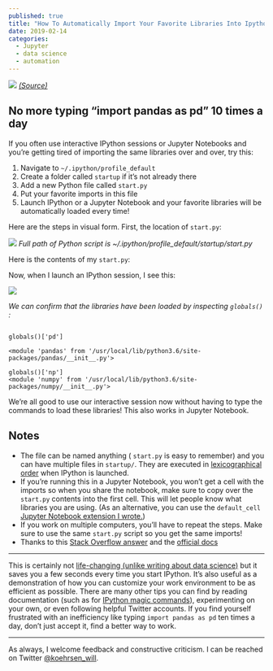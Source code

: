 ```yaml
---
published: true
title: "How To Automatically Import Your Favorite Libraries Into Ipython Or A Jupyter Notebook"
date: 2019-02-14
categories:
  - Jupyter
  - data science
  - automation
---
```

![](https://miro.medium.com/max/2000/1*ksJRrucXsh9xer-3Rg94Lw.jpeg?q=20)
*[(Source)](https://www.pexels.com/photo/ocean-water-wave-photo-1295138/?)*

## No more typing “import pandas as pd” 10 times a day

If you often use interactive IPython sessions or Jupyter Notebooks and you’re getting tired of importing the same libraries over and over, try this:

1.  Navigate to `~/.ipython/profile_default`
2.  Create a folder called `startup` if it’s not already there
3.  Add a new Python file called `start.py`
4.  Put your favorite imports in this file
5.  Launch IPython or a Jupyter Notebook and your favorite libraries will be automatically loaded every time!

Here are the steps in visual form. First, the location of `start.py`:

![](https://miro.medium.com/max/2000/1*mCOwMZe1DGX-JK8rNZjZaQ.png?q=20)
*Full path of Python script is ~/.ipython/profile_default/startup/start.py*

Here is the contents of my `start.py`:

<script src="https://gist.github.com/WillKoehrsen/e9f584287af4451bcd2029f75392b34e.js"></script>

Now, when I launch an IPython session, I see this:

![](https://miro.medium.com/max/2000/1*4ZFOcm9dpVghaLogOa-d-A.png?q=20)

<!--more-->

*We can confirm that the libraries have been loaded by inspecting `globals()` :*

```

globals()['pd']

<module 'pandas' from '/usr/local/lib/python3.6/site-packages/pandas/__init__.py'>

globals()['np']
<module 'numpy' from '/usr/local/lib/python3.6/site-packages/numpy/__init__.py'>

```

We’re all good to use our interactive session now without having to type the commands to load these libraries! This also works in Jupyter Notebook.

## Notes

*   The file can be named anything ( `start.py` is easy to remember) and you can have multiple files in `startup/`. They are executed in [lexicographical order](https://stackoverflow.com/questions/45950646/what-is-lexicographical-order?) when IPython is launched.
*   If you’re running this in a Jupyter Notebook, you won’t get a cell with the imports so when you share the notebook, make sure to copy over the `start.py` contents into the first cell. This will let people know what libraries you are using. (As an alternative, you can use the `default_cell` [Jupyter Notebook extension I wrote.](/how-to-write-a-jupyter-notebook-extension-a63f9578a38c?))
*   If you work on multiple computers, you’ll have to repeat the steps. Make sure to use the same `start.py` script so you get the same imports!
*   Thanks to this [Stack Overflow answer](https://stackoverflow.com/a/11124846/5755357?) and the [official docs](https://ipython.readthedocs.io/en/stable/interactive/tutorial.html?#startup-files)

* * *

This is certainly not [life-changing (unlike writing about data science)](/what-i-learned-from-writing-a-data-science-article-every-week-for-a-year-201c0357e0ce?) but it saves you a few seconds every time you start IPython. It’s also useful as a demonstration of how you can customize your work environment to be as efficient as possible. There are many other tips you can find by reading documentation (such as for [IPython magic commands](https://ipython.readthedocs.io/en/stable/interactive/magics.html?)), experimenting on your own, or even following helpful Twitter accounts. If you find yourself frustrated with an inefficiency like typing `import pandas as pd` ten times a day, don’t just accept it, find a better way to work.

* * *

As always, I welcome feedback and constructive criticism. I can be reached on Twitter [@koehrsen_will](http://twitter.com/@koehrsen_will?).
